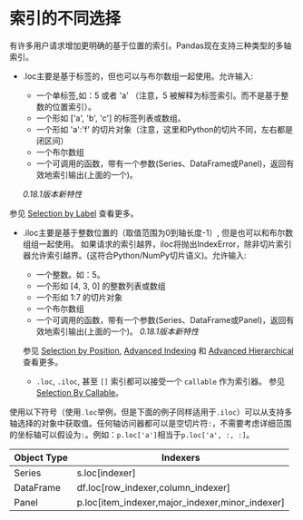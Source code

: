 # 索引的不同选择

有许多用户请求增加更明确的基于位置的索引。Pandas现在支持三种类型的多轴索引。

- .loc主要是基于标签的，但也可以与布尔数组一起使用。允许输入:
    - 一个单标签,如：5 或者 'a' （注意，5 被解释为标签索引。而不是基于整数的位置索引）。
    - 一个形如 ['a', 'b', 'c'] 的标签列表或数组。
    - 一个形如 'a':'f' 的切片对象（注意，这里和Python的切片不同，左右都是闭区间）
    - 一个布尔数组
    - 一个可调用的函数，带有一个参数(Series、DataFrame或Panel)，返回有效地索引输出(上面的一个)。
        
    *0.18.1版本新特性*
    
参见 [Selection by Label](http://Pandas.pydata.org/Pandas-docs/stable/indexing.html#indexing-label) 查看更多。
    
- .iloc主要是基于整数位置的（取值范围为0到轴长度-1）, 但是也可以和布尔数组组一起使用。 如果请求的索引越界，iloc将抛出IndexError，除非切片索引器允许索引越界。(这符合Python/NumPy切片语义)。允许输入:
    - 一个整数。如：5。
    -  一个形如 [4, 3, 0] 的整数列表或数组
    - 一个形如 1:7 的切片对象
    - 一个布尔数组
    - 一个可调用的函数，带有一个参数(Series、DataFrame或Panel)，返回有效地索引输出(上面的一个)。
        *0.18.1版本新特性*

    参见 [Selection by Position](http://Pandas.pydata.org/Pandas-docs/stable/indexing.html#indexing-integer), [Advanced Indexing](http://Pandas.pydata.org/Pandas-docs/stable/advanced.html#advanced) 和 [Advanced Hierarchical](http://Pandas.pydata.org/Pandas-docs/stable/advanced.html#advanced-advanced-hierarchical) 查看更多。

    - ``.loc``, ``.iloc``, 甚至 ``[]`` 索引都可以接受一个 ``callable`` 作为索引器。 参见 [Selection By Callable](http://Pandas.pydata.org/Pandas-docs/stable/indexing.html#indexing-callable)。

使用以下符号（使用`.loc`举例，但是下面的例子同样适用于`.iloc`）可以从支持多轴选择的对象中获取值。任何轴访问器都可以是空切片符`:`，不需要考虑详细范围的坐标轴可以假设为`:`。例如：`p.loc['a']`相当于`p.loc['a', :, :]`。

Object Type | Indexers
---|---
Series | s.loc[indexer]
DataFrame | df.loc[row_indexer,column_indexer]
Panel | p.loc[item_indexer,major_indexer,minor_indexer]